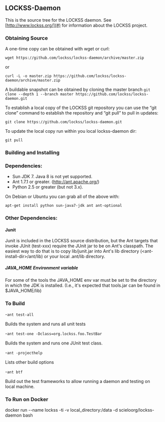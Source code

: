 ## LOCKSS-Daemon

This is the source tree for the LOCKSS daemon.
See [http://www.lockss.org/](#) for information about the LOCKSS project.

### Obtaining Source
A one-time copy can be obtained with wget or curl:

`wget https://github.com/lockss/lockss-daemon/archive/master.zip`

or

`curl -L -o master.zip https://github.com/lockss/lockss-daemon/archive/master.zip`

A buildable snapshot can be obtained by cloning the master branch
`git clone --depth 1 --branch master https://github.com/lockss/lockss-daemon.git`

To establish a local copy of the LOCKSS git repository you can
use the “git clone” command to establish the repository and “git pull” to pull in updates:

`git clone https://github.com/lockss/lockss-daemon.git`

To update the local copy run within you local lockss-daemon dir:

`git pull`

### Building and Installing

### Dependencies:
- Sun JDK 7.  Java 8 is not yet supported.
- Ant 1.7.1 or greater.  (http://ant.apache.org/)
- Python 2.5 or greater (but not 3.x).

On Debian or Ubuntu you can grab all of the above with:

`apt-get install python sun-java7-jdk ant ant-optional`

### Other Dependencies:

#### Junit
Junit is included in the LOCKSS source distribution, but the Ant targets that invoke JUnit (test-xxx) require the JUnit jar to be on Ant's classpath.  The easiest way to do that is to copy lib/junit.jar into Ant's lib directory (\<ant-install-dir\>/ant/lib) or your local .ant/lib directory.

##### JAVA_HOME Environment variable
For some of the tools the JAVA_HOME env var must be set to the directory in which the JDK is installed.  (I.e., it's expected that tools.jar can be found in $JAVA_HOME/lib)

### To Build
-`ant test-all`

Builds the system and runs all unit tests

-`ant test-one -Dclass=org.lockss.foo.TestBar`

Builds the system and runs one JUnit test class.

-`ant -projecthelp`

Lists other build options

-`ant btf`

Build out the test frameworks to allow running a daemon and testing on local machine.

### To Run on Docker
docker run --name lockss -ti -v local_directory:/data -d scieloorg/lockss-daemon bash


